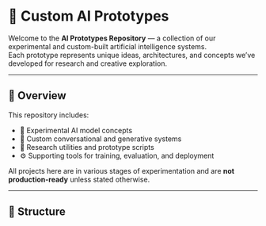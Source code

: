 # 🤖 Custom AI Prototypes

Welcome to the **AI Prototypes Repository** — a collection of our experimental and custom-built artificial intelligence systems.  
Each prototype represents unique ideas, architectures, and concepts we’ve developed for research and creative exploration.

---

## 🚀 Overview

This repository includes:
- 🧩 Experimental AI model concepts  
- 💬 Custom conversational and generative systems  
- 🧠 Research utilities and prototype scripts  
- ⚙️ Supporting tools for training, evaluation, and deployment  

All projects here are in various stages of experimentation and are **not production-ready** unless stated otherwise.

---

## 📁 Structure

